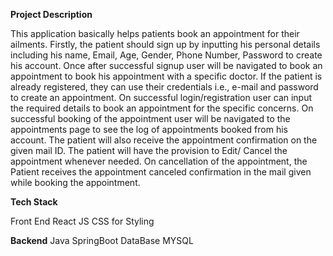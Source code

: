 **Project Description**

This application basically helps patients book an appointment for their ailments. Firstly, the patient should sign up by inputting his personal details including his name, Email, Age, Gender, Phone Number, Password to create his account. Once after successful signup user will be navigated to book an appointment to book his appointment with a specific doctor. 
If the patient is already registered, they can use their credentials i.e., e-mail and password to create an appointment.
On successful login/registration user can input the required details to book an appointment for the specific concerns. On successful booking of the appointment user will be navigated to the appointments page to see the log of appointments booked from his account. The patient will also receive the appointment confirmation on the given mail ID.
The patient will have the provision to Edit/ Cancel the appointment whenever needed. On cancellation of the appointment, the  Patient receives the appointment canceled confirmation in the mail given while booking the appointment. 

**Tech Stack**

Front End
React JS
CSS for Styling

**Backend**
Java SpringBoot
DataBase
MYSQL





